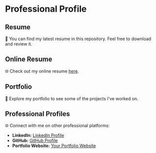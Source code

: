 # Professional Profile

## Resume
📄 You can find my latest resume in this repository. Feel free to download and review it.

## Online Resume
🌐 Check out my online resume [here](https://www.notion.so/Professional-Profile-435b51ff82b648fda1e61bc98405ca87).

## Portfolio
🚀 Explore my portfolio to see some of the projects I've worked on. 

## Professional Profiles
🌐 Connect with me on other professional platforms:

-  **LinkedIn:** [LinkedIn Profile](https://www.linkedin.com/in/amalendu-s-23a680130)
- **GitHub:** [GitHub Profile](https://github.com/amalendusuresh)
- **Portfolio Website:** [Your Portfolio Website](https://www.your-portfolio.com)


